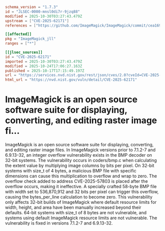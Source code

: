 ```toml
schema_version = "1.7.3"
id = "JLSEC-0000-mnsl0di7r-9jzq88"
modified = 2025-10-30T03:27:43.479Z
upstream = ["CVE-2025-62171"]
references = ["https://github.com/ImageMagick/ImageMagick/commit/cea1693e2ded51b4cc91c70c54096cbed1691c00", "https://github.com/ImageMagick/ImageMagick/security/advisories/GHSA-9pp9-cfwx-54rm"]

[[affected]]
pkg = "ImageMagick_jll"
ranges = ["*"]

[[jlsec_sources]]
id = "CVE-2025-62171"
imported = 2025-10-30T03:27:43.479Z
modified = 2025-10-24T17:06:27.163Z
published = 2025-10-17T17:15:49.197Z
url = "https://services.nvd.nist.gov/rest/json/cves/2.0?cveId=CVE-2025-62171"
html_url = "https://nvd.nist.gov/vuln/detail/CVE-2025-62171"
```

# ImageMagick is an open source software suite for displaying, converting, and editing raster image fi...

ImageMagick is an open source software suite for displaying, converting, and editing raster image files. In ImageMagick versions prior to 7.1.2-7 and 6.9.13-32, an integer overflow vulnerability exists in the BMP decoder on 32-bit systems. The vulnerability occurs in coders/bmp.c when calculating the extent value by multiplying image columns by bits per pixel. On 32-bit systems with size_t of 4 bytes, a malicious BMP file with specific dimensions can cause this multiplication to overflow and wrap to zero. The overflow check added to address CVE-2025-57803 is placed after the overflow occurs, making it ineffective. A specially crafted 58-byte BMP file with width set to 536,870,912 and 32 bits per pixel can trigger this overflow, causing the bytes_per_line calculation to become zero. This vulnerability only affects 32-bit builds of ImageMagick where default resource limits for width, height, and area have been manually increased beyond their defaults. 64-bit systems with size_t of 8 bytes are not vulnerable, and systems using default ImageMagick resource limits are not vulnerable. The vulnerability is fixed in versions 7.1.2-7 and 6.9.13-32.

